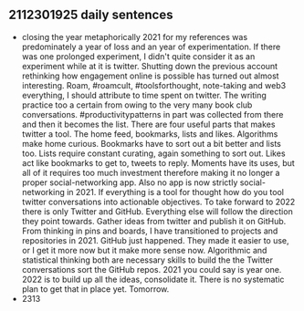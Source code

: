 ## 2112301925 daily sentences

* closing the year metaphorically
2021 for my references was predominately a year of loss and an year of experimentation.
If there was one prolonged experiment, I didn't quite consider it as an experiment while at it is twitter.
Shutting down the previous account rethinking how engagement online is possible has turned out almost interesting.
Roam, #roamcult, #toolsforthought, note-taking and web3 everything, I should attribute to time spent on twitter.
The writing practice too a certain from owing to the very many book club conversations.
#productivitypatterns in part was collected from there and then it becomes the list.
There are four useful parts that makes twitter a tool.
The home feed, bookmarks, lists and likes. 
Algorithms make home curious. 
Bookmarks have to sort out a bit better and lists too.
Lists require constant curating, again something to sort out.
Likes act like bookmarks to get to, tweets to reply.
Moments have its uses, but all of it requires too much investment therefore making it no longer a proper social-networking app.
Also no app is now strictly social-networking in 2021.
If everything is a tool for thought how do you tool twitter conversations into actionable objectives.
To take forward to 2022 there is only Twitter and GitHub.
Everything else will follow the direction they point towards.
Gather ideas from twitter and publish it on GitHub.
From thinking in pins and boards, I have transitioned to projects and repositories in 2021.
GitHub just happened.
They made it easier to use, or I get it more now but it make more sense now.
Algorithmic and statistical thinking both are necessary skills to build the the Twitter conversations sort the GitHub repos.
2021 you could say is year one. 
2022 is to build up all the ideas, consolidate it. 
There is no systematic plan to get that in place yet.
Tomorrow.
* 2313